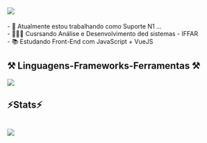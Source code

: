 
<h1 align="start">
<img src="https://readme-typing-svg.herokuapp.com/?font=Righteous&size=35&center=true&vCenter=true&width=500&height=70&duration=4000&lines=olá!+👋;+me+chamo+Gabriel!;" />
</h1>

<div  align="start" >
  - 🔭 Atualmente estou trabalhando como Suporte N1 ...
  <br>
- 👨🏻‍🎓 Cusrsando Análise e Desenvolvimento ded sistemas - IFFAR
    <br>
- 📚 Estudando Front-End com JavaScript + VueJS
</div>

<h2 align="start" >⚒️ Linguagens-Frameworks-Ferramentas ⚒️</h2>

<div align="start" >
  <img src="https://skillicons.dev/icons?i=html,css,javascript,vue,bootstrap,mysql,vscode,github,git,obsidian," />
</div>

<h2 align="start" >⚡Stats⚡</h2>
<br>
<div align="start" >
  <picture>
  <source
    srcset="https://github-readme-stats.vercel.app/api?username=gabriel-cardoso23&show_icons=true&theme=dark"
    media="(prefers-color-scheme: dark)"
  />
  <source
    srcset="https://github-readme-stats.vercel.app/api?username=gabriel-cardoso23&show_icons=true"
    media="(prefers-color-scheme: light), (prefers-color-scheme: no-preference)"
  />
  <img src="https://github-readme-stats.vercel.app/api?username=gabriel-cardoso23&show_icons=true" />
</picture>
</div>
<br>

